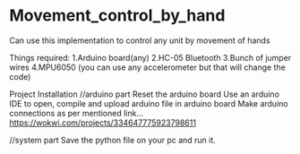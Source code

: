 # Movement_control_by_hand

Can use this implementation to control any unit by movement of hands

Things required:
1.Arduino board(any)
2.HC-05 Bluetooth
3.Bunch of jumper wires
4.MPU6050 (you can use any accelerometer but that will change the code)

Project Installation
//arduino part Reset the arduino board Use an arduino IDE to open, compile and upload arduino file in arduino board Make arduino connections as per mentioned link... https://wokwi.com/projects/334647775923798611

//system part Save the python file on your pc and run it.
